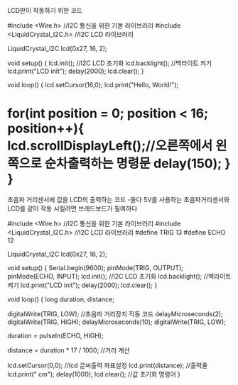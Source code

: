 LCD판이 작동하기 위한 코드

#include <Wire.h>				//I2C 통신을 위한 기본 라이브러리
#include <LiquidCrystal_I2C.h>	//I2C LCD 라이브러리

LiquidCrystal_I2C lcd(0x27, 16, 2);

void setup()
{
  lcd.init();					//I2C LCD 초기화
  lcd.backlight();				//백라이트 켜기
  lcd.print("LCD init");
  delay(2000);
  lcd.clear();
}

void loop()
{
  lcd.setCursor(16,0);
  lcd.print("Hello, World!");
  
  for(int position = 0; position < 16; position++){ 
    lcd.scrollDisplayLeft();//오른쪽에서 왼쪽으로 순차출력하는 명령문
    delay(150);
  }
}
==========================================================================
초음파 거리센서에 값을 LCD의 출력하는 코드 
-둘다 5V를 사용하는 초음파거리센서와 LCD를 같이 작동 시킬려면 브레드보드가 필여하다 

#include <Wire.h>				        //I2C 통신을 위한 기본 라이브러리
#include <LiquidCrystal_I2C.h>	//I2C LCD 라이브러리
#define TRIG 13
#define ECHO 12

LiquidCrystal_I2C lcd(0x27, 16, 2);

void setup()
{
  Serial.begin(9600);
  pinMode(TRIG, OUTPUT);
  pinMode(ECHO, INPUT);
  lcd.init();					          //I2C LCD 초기화
  lcd.backlight();				      //백라이트 켜기
  lcd.print("LCD init");
  delay(2000);
  lcd.clear();
}

void loop()
{
  long duration, distance;

  digitalWrite(TRIG, LOW);        //초음파 거리장치 작동 코드
  delayMicroseconds(2);
  digitalWrite(TRIG, HIGH);
  delayMicroseconds(10);
  digitalWrite(TRIG, LOW);

  duration = pulseIn(ECHO, HIGH);

  distance = duration * 17 / 1000; //거리 계산
  
  lcd.setCursor(0,0);              //lcd 글씨출력 좌표설정
  lcd.print(distance);             //출력줄
  lcd.print(" cm");
  delay(1000);
  lcd.clear();                     //값 초기화 명령어
}
